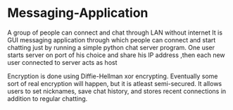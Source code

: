 # Messaging-Application
A group of people can connect and chat through LAN without internet
It is GUI messaging application through which people can connect and start chatting just by running a simple python chat server program.
One user starts server on port of his choice and share his IP address ,then each new user connected to server acts as host

Encryption is done using Diffie-Hellman xor encrypting. Eventually some sort of real encryption will happen, but it is atleast semi-secured. It allows users to set nicknames, save chat history, and stores recent connections in addition to regular chatting.

